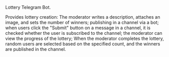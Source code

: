 Lottery Telegram Bot.

Provides lottery creation:
The moderator writes a description, attaches an image, and sets the number of winners;
publishing in a channel via a bot;
when users click the "Submit" button on a message in a channel, it is checked whether the user is subscribed to the channel;
the moderator can view the progress of the lottery;
When the moderator completes the lottery, random users are selected based on the specified count, and the winners are published in the channel.
